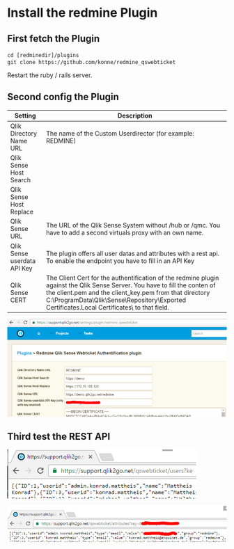 # Install the redmine Plugin

## First fetch the Plugin
```
cd [redminedir]/plugins
git clone https://github.com/konne/redmine_qswebticket
```
Restart the ruby / rails server.

## Second config the Plugin

| Setting                  | Description |
| ------------------------ | ------------- |
| Qlik Directory Name URL  | The name of the Custom Userdirector (for example: REDMINE)  |
| Qlik Sense Host Search   |   |
| Qlik Sense Host Replace  |   |
| Qlik Sense URL           | The URL of the Qlik Sense System without /hub or /qmc. You have to add a second virtuals proxy with an own name. |
| Qlik Sense userdata API Key | The plugin offers all user datas and attributes with a rest api. To enable the endpoint you have to fill in an API Key |
| Qlik Sense CERT           | The Client Cert for the authentification of the redmine plugin against the Qlik Sense Server. You have to fill the conten of the client.pem and the client_key.pem from that directory C:\ProgramData\Qlik\Sense\Repository\Exported Certificates\.Local Certificates\ to that field.


![settings](images/screenshot_redmine_settings.png)

## Third test the REST API

![users](images/screenshot_redmine_rest_users.png)

![attributes](images/screenshot_redmine_rest_attributes.png)
